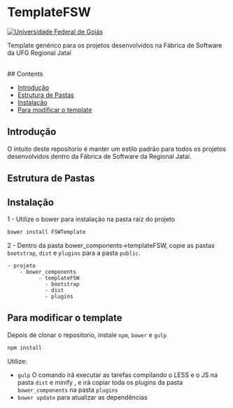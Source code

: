 


# TemplateFSW

[![Universidade Federal de Goiás](https://s15.postimg.org/etrvq3hcb/logo_regional.png)](https://www.jatai.ufg.br)


Template genérico para os projetos desenvolvidos na Fábrica de Software da UFG Regional Jataí

<br>
## Contents

- [Introdução](#Intro)
- [Estrutura de Pastas](#Pastas)
- [Instalação](#Install)
- [Para modificar o template](#Manter)


<a name="Intro"></a>
## Introdução

O intuito deste repositorio é manter um estilo padrão para todos os projetos desenvolvidos dentro da Fábrica de Software da Regional Jataí.


<a name="Pastas"></a>
## Estrutura de Pastas



<a name="Install"></a>
## Instalação

1 - Utilize o bower para instalação na pasta raiz do projeto

```bash
bower install FSWTemplate
```

2 - Dentro da pasta bower_components->templateFSW, copie as pastas `bootstrap`, `dist` e `plugins` para a pasta `public`.

```
- projeto
    - bower_components
	      - templateFSW
            - bootstrap
            - dist
            - plugins
```


<a name="Manter"></a>
## Para modificar o template

Depois de clonar o repositorio, instale `npm`, `bower` e `gulp`

```bash
npm install
```

Utilize:
* `gulp` O comando irá executar as tarefas compilando o LESS e o JS na pasta `dist` e minify , e irá copiar toda os plugins da pasta `bower_components` na pasta `plugins`
* `bower update` para atualizar as dependências


